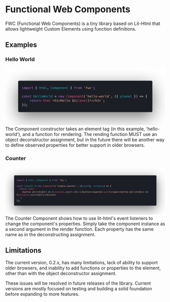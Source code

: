 # Functional Web Components

FWC (Functional Web Components) is a tiny library based on Lit-Html that allows lightweight Custom Elements using function definitions.

## Examples
### Hello World
<img src="https://raw.githubusercontent.com/jamesbmadden/fwc/master/img/hello-world-0.1.png">
The Component constructor takes an element tag (in this example, 'hello-world'), and a function for rendering. The rending function MUST use an object deconstructor assignment, but in the future there will be another way to define observed properties for better support in older browsers.

### Counter
<img src="https://raw.githubusercontent.com/jamesbmadden/fwc/master/img/counter-example-0.2.png">
The Counter Component shows how to use lit-html's event listeners to change the component's properties. Simply take the component instance as a second argument in the render function. Each property has the same name as in the deconstructing assignment.

## Limitations

The current version, 0.2.x, has many limitations, lack of ability to support older browsers, and inability to add functions or properties to the element, other than with the object deconstructor assignment.

These issues will be resolved in future releases of the library.
Current versions are mostly focused on testing and building a solid foundation before expanding to more features.